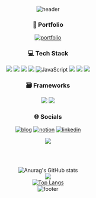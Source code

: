 <div align="center">
  
![header](https://capsule-render.vercel.app/api?type=waving&color=gradient&height=100&section=header&fontSize=90&customColorList=0)

### 💟 Portfolio
[![portfolio](https://img.shields.io/badge/my_portfolio-ff69b4?style=for-the-badge&logo=ko-fi&logoColor=white)](https://github.com/Seulgi98)

### 💻 Tech Stack
</a><img src = "https://img.shields.io/badge/Python-3776AB?style=for-the-badge&logo=python&logoColor=white" target="_blank"></a>
</a><img src = "https://img.shields.io/badge/Java-007396?style=for-the-badge&logo=java&logoColor=white"></a>
</a><img src = "https://img.shields.io/badge/HTML-E34F26?style=for-the-badge&logo=html5&logoColor=white"></a>
</a><img src = "https://img.shields.io/badge/CSS-1572B6?style=for-the-badge&logo=css3&logoColor=white"></a>
![JavaScript](https://img.shields.io/badge/javascript-%23323330.svg?logo=javascript&logoColor=%23F7DF1E&style=for-the-badge)
<img src = "https://img.shields.io/badge/TypeScript-007ACC?style=for-the-badge&logo=typescript&logoColor=white"></a>
<a><img src="https://img.shields.io/badge/MySQL-4479A1?style=flat-square&logo=MySQL&logoColor=white"/></a>
</a><img src = "https://img.shields.io/badge/Oracle-orange?style=for-the-badge&logo=Oracle&logoColor=white"></a>

### 🗃 Frameworks<br/>
</a><img src = "https://img.shields.io/badge/React-20232A?style=for-the-badge&logo=react&logoColor=61DAFB"></a>
</a><img src = "https://img.shields.io/badge/Figma-F24E1E?style=for-the-badge&logo=figma&logoColor=white"></a>
<div align="center">

### 🌐 Socials <br/>
[![blog](https://img.shields.io/badge/Blog-FF5722?style=for-the-badge&logo=Blogger&logoColor=white)](https://thring.tistory.com/)
[![notion](https://img.shields.io/badge/Notion-000?style=for-the-badge&logo=Notion&logoColor=white)](https://plastic-ear-749.notion.site/Park-Seul-Gi-e46d0d25bdff4ed69bd7dca8f0aab2cb)
[![linkedin](https://img.shields.io/badge/linkedin-0A66C2?style=for-the-badge&logo=linkedin&logoColor=white)](https://www.linkedin.com/in/%EC%8A%AC%EA%B8%B0-%EB%B0%95-1a0352236)
<br/>

<p align="center">
  <a href="https://hits.seeyoufarm.com"><img src="https://hits.seeyoufarm.com/api/count/incr/badge.svg?url=https://github.com/Seulgi98&count_bg=%23ED6DA3&title_bg=%2386757E&icon=github.svg&icon_color=%23E1DEDE&title=hits&edge_flat=false"/></a>
</p>
<br/>
<br/>

![Anurag's GitHub stats](https://github-readme-stats.vercel.app/api?username=Seulgi98&show_icons=true&theme=dracula)<br/>
![](https://github-readme-streak-stats.herokuapp.com/?user=sinapirzadeh&theme=dracula&hide_border=false)<br/>
[![Top Langs](https://github-readme-stats.vercel.app/api/top-langs/?username=Seulgi98&theme=dracula)](https://github.com/anuraghazra/github-readme-stats)
<br/>
![footer](https://capsule-render.vercel.app/api?type=waving&&color=gradient&height=100&section=footer&fontSize=90&customColorList=0)

</div>
